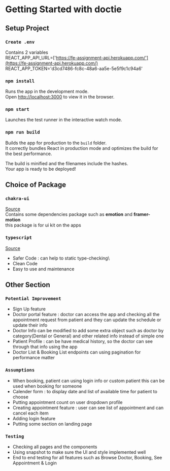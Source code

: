 # Getting Started with doctie

## Setup Project

### `Create .env`

Contains 2 variables\
REACT_APP_API_URL=['https://fe-assignment-api.herokuapp.com/'](https://fe-assignment-api.herokuapp.com/) \
REACT_APP_TOKEN='d3cd7486-fc8c-48a6-aa5e-5e5f9c1c94a6'

### `npm install`

Runs the app in the development mode.\
Open [http://localhost:3000](http://localhost:3000) to view it in the browser.

### `npm start`

Launches the test runner in the interactive watch mode.

### `npm run build`

Builds the app for production to the `build` folder.\
It correctly bundles React in production mode and optimizes the build for the best performance.

The build is minified and the filenames include the hashes.\
Your app is ready to be deployed!

## Choice of Package
### `chakra-ui`

[Source](https://chakra-ui.com/)\
Contains some dependencies package such as <b>emotion</b> and <b>framer-motion</b>\
this package is for ui kit on the apps

### `typescript`

[Source](https://www.typescriptlang.org/)
- Safer Code : can help to static type-checking\
- Clean Code
- Easy to use and maintenance

## Other Section

### `Potential Improvement`

- Sign Up feature
- Doctor portal feature : doctor can access the app and checking all the appointment request from patient and they can update the schedule or update their info
- Doctor Info can be modified to add some extra object such as doctor by category(Dental or General) and other related info instead of simple one
- Patient Profile : can be have medical history, so the doctor can see through that info using the app
- Doctor List & Booking List endpoints can using pagination for performance matter

### `Assumptions`

- When booking, patient can using login info or custom patient this can be used when booking for someone
- Calender form : to display date and list of available time for patient to choose
- Putting appointment count on user dropdown profile
- Creating appointment feature : user can see list of appointment and can cancel each item
- Adding login feature
- Putting some section on landing page

### `Testing`
- Checking all pages and the components
- Using snapshot to make sure the UI and style implemented well
- End to end testing for all features such as Browse Doctor, Booking, See Appointment & Login
